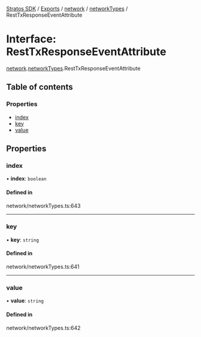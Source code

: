 [Stratos SDK](../README.md) / [Exports](../modules.md) / [network](../modules/network.md) / [networkTypes](../modules/network.networkTypes.md) / RestTxResponseEventAttribute

# Interface: RestTxResponseEventAttribute

[network](../modules/network.md).[networkTypes](../modules/network.networkTypes.md).RestTxResponseEventAttribute

## Table of contents

### Properties

- [index](network.networkTypes.RestTxResponseEventAttribute.md#index)
- [key](network.networkTypes.RestTxResponseEventAttribute.md#key)
- [value](network.networkTypes.RestTxResponseEventAttribute.md#value)

## Properties

### index

• **index**: `boolean`

#### Defined in

network/networkTypes.ts:643

___

### key

• **key**: `string`

#### Defined in

network/networkTypes.ts:641

___

### value

• **value**: `string`

#### Defined in

network/networkTypes.ts:642
